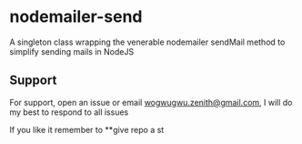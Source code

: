 # nodemailer-send
A singleton class wrapping the venerable nodemailer sendMail method to simplify sending mails in NodeJS

## Support

For support, open an issue or email wogwugwu.zenith@gmail.com, I will do my best to respond to all issues

If you like it remember to **give repo a st